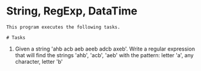 # String, RegExp, DataTime
```
This program executes the following tasks.

# Tasks
```
1. Given a string 'ahb acb aeb aeeb adcb axeb'. Write a regular expression that will find the strings 'ahb', 'acb', 'aeb' with the pattern: letter 'a', any character, letter 'b'
```
